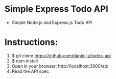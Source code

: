 # Simple Express Todo API
- Simple Node.js and Express.js Todo API


# Instructions:
1. $ git clone https://github.com/daniel-z/todos-api
2. $ npm install
3. Open in your browser: http://localhost:3000/api
4. Read the API spec
